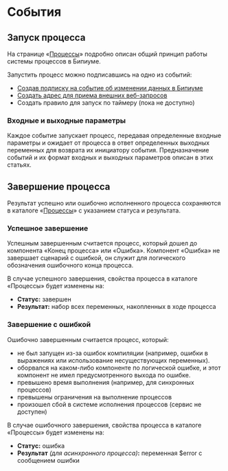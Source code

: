 # События

## Запуск процесса

На странице «[Процессы](https://docs.bpium.ru/processes.html)» подробно описан общий принцип работы системы процессов в Бипиуме.

Запустить процесс можно подписавшись на одно из событий:

* [Создав подписку на событие об изменении данных в Бипиуме](datachanged.md)
* [Создать адрес для приема внешних веб-запросов](webrequests.md)
* Создать правило для запуск по таймеру (пока не доступно)

### Входные и выходные параметры

Каждое событие запускает процесс, передавая определенные входные параметры и ожидает от процесса в ответ определенных выходных переменных для возврата их инициатору события. Предназначение событий и их формат входных и выходных параметров описан в этих статьях.

## Завершение процесса

Результат успешно или ошибочно исполненного процесса сохраняются в каталоге «[Процессы](../../structure/systemcatalogs/processes.md)» с указанием статуса и результата.

### Успешное завершение

Успешным завершенным считается процесс, который дошел до компонента «Конец процесса» или «Ошибка». Компонент «Ошибка» не завершает сценарий с ошибкой, он служит для логического обозначения ошибочного конца процесса.

В случае успешного завершения, свойства процесса в каталоге «Процессы» будет изменены на:

* **Статус:** завершен
* **Результат:** набор всех переменных, накопленных в ходе процесса

### Завершение с ошибкой

Ошибочно завершенным считается процесс, который:

* не был запущен из-за ошибок компиляции (например, ошибки в выражениях или использование несуществующих переменных).
* оборвался на каком-либо компоненте по логической ошибке, и этот компонент не имел предусмотренного выхода по ошибке.
* превышено время выполнения (например, для синхронных процессов)
* превышены ограничения на выполнение процессов
* произошел сбой в системе исполнения процессов (сервис не доступен)

В случае ошибочного завершения, свойства процесса в каталоге «Процессы» будет изменены на:

* **Статус:** ошибка
* **Результат** _(для асинхронного процесса)_**:** переменная $error с сообщением ошибки
